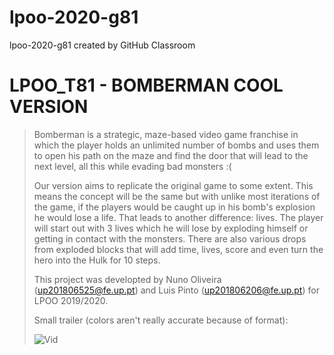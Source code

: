 # lpoo-2020-g81
lpoo-2020-g81 created by GitHub Classroom

# LPOO_T81 - BOMBERMAN COOL VERSION

>Bomberman is a strategic, maze-based video game franchise in which the player holds an unlimited number of bombs and uses them to open his path on the maze and find the door that will lead to the next level, all this while evading bad monsters :(
>
>Our version aims to replicate the original game to some extent. This means the concept will be the same but with unlike most iterations of the game, if the players would be caught up in his bomb's explosion he would lose a life. That leads to another difference: lives. The player will start out with 3 lives which he will lose by exploding himself or getting in contact with the monsters. There are also various drops from exploded blocks that will add time, lives, score and even turn the hero into the Hulk for 10 steps.
>
>This project was developted by Nuno Oliveira (up201806525@fe.up.pt) and Luis Pinto (up201806206@fe.up.pt) for LPOO 2019/2020.
>
> Small trailer (colors aren't really accurate because of format):
>
>![Vid](docs/screenshots/trailer.gif)





